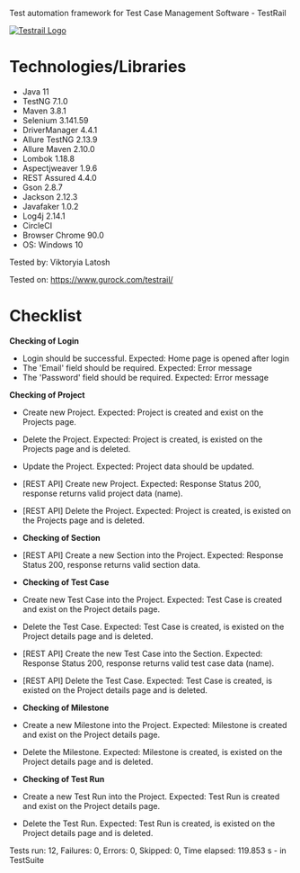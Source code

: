 Test automation framework for Test Case Management Software - TestRail

<a href="https://www.gurock.com/testrail">
<img class="gk-header-sticky-logo-wrapper" src="https://tudip.com/wp-content/uploads/2014/12/blog-images-testrail.jpg" alt="Testrail Logo">
</a>

# Technologies/Libraries

- Java 11
- TestNG 7.1.0
- Maven 3.8.1
- Selenium 3.141.59
- DriverManager 4.4.1
- Allure TestNG 2.13.9
- Allure Maven 2.10.0
- Lombok 1.18.8
- Aspectjweaver 1.9.6
- REST Assured 4.4.0
- Gson 2.8.7
- Jackson 2.12.3
- Javafaker 1.0.2
- Log4j 2.14.1
- CircleCI
- Browser Chrome 90.0
- OS: Windows 10

Tested by: Viktoryia Latosh

Tested on: https://www.gurock.com/testrail/

# Checklist

**Checking of Login**

- Login should be successful. Expected: Home page is opened after login
- The 'Email' field should be required. Expected: Error message
- The 'Password' field should be required. Expected: Error message

**Checking of Project**

- Create new Project. Expected: Project is created and exist on the Projects page.
- Delete the Project. Expected: Project is created, is existed on the Projects page and is deleted.
- Update the Project. Expected: Project data should be updated.
- [REST API] Create new Project. Expected: Response Status 200, response returns valid project data (name).
- [REST API] Delete the Project. Expected: Project is created, is existed on the Projects page and is deleted.

- **Checking of Section**
- [REST API] Create a new Section into the Project. Expected: Response Status 200, response returns valid section data.

- **Checking of Test Case**
- Create new Test Case into the Project. Expected: Test Case is created and exist on the Project details page.
- Delete the Test Case. Expected: Test Case is created, is existed on the Project details page and is deleted.
- [REST API] Create the new Test Case into the Section. Expected: Response Status 200, response returns valid test case
  data (name).
- [REST API] Delete the Test Case. Expected: Test Case is created, is existed on the Project details page and is
  deleted.

- **Checking of Milestone**
- Create a new Milestone into the Project. Expected: Milestone is created and exist on the Project details page.
- Delete the Milestone. Expected: Milestone is created, is existed on the Project details page and is deleted.

- **Checking of Test Run**
- Create a new Test Run into the Project. Expected: Test Run is created and exist on the Project details page.
- Delete the Test Run. Expected: Test Run is created, is existed on the Project details page and is deleted.

Tests run: 12, Failures: 0, Errors: 0, Skipped: 0, Time elapsed: 119.853 s - in TestSuite
